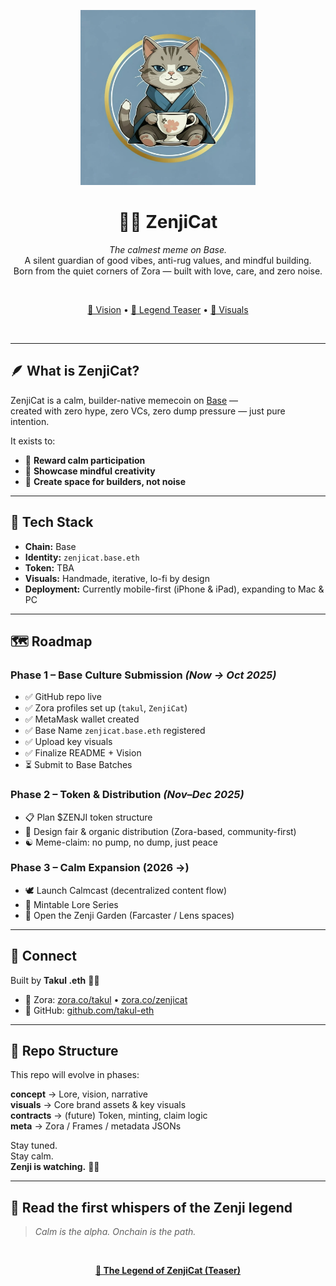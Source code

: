 <p align="center">
  <img src="visuals/zenjicat-key-visual.JPG" width="280" />
</p>

<h1 align="center">🧘‍♂️ ZenjiCat</h1>
<p align="center">
  <i>The calmest meme on Base.</i><br>
  A silent guardian of good vibes, anti-rug values, and mindful building.<br>
  Born from the quiet corners of Zora — built with love, care, and zero noise.
</p>

<br>

<p align="center">
  <a href="concept/vision.md">📜 Vision</a> • 
  <a href="concept/legend-teaser.md">🐾 Legend Teaser</a> • 
  <a href="visuals/">🪷 Visuals</a>
</p>

<br>

---

## 🪶 What is ZenjiCat?

ZenjiCat is a calm, builder-native memecoin on [Base](https://base.org) —  
created with zero hype, zero VCs, zero dump pressure — just pure intention.  

It exists to:
- 🌱 **Reward calm participation**  
- 🎨 **Showcase mindful creativity**  
- 🧩 **Create space for builders, not noise**

---

## 🧱 Tech Stack

- **Chain:** Base  
- **Identity:** `zenjicat.base.eth`  
- **Token:** TBA  
- **Visuals:** Handmade, iterative, lo-fi by design  
- **Deployment:** Currently mobile-first (iPhone & iPad), expanding to Mac & PC  

---

## 🗺️ Roadmap

### Phase 1 – Base Culture Submission *(Now → Oct 2025)*
- ✅ GitHub repo live  
- ✅ Zora profiles set up (`takul`, `ZenjiCat`)  
- ✅ MetaMask wallet created  
- ✅ Base Name `zenjicat.base.eth` registered  
- ✅ Upload key visuals  
- ✅ Finalize README + Vision  
- ⏳ Submit to Base Batches  

### Phase 2 – Token & Distribution *(Nov–Dec 2025)*
- 📋 Plan $ZENJI token structure  
- 🧭 Design fair & organic distribution (Zora-based, community-first)  
- ☯️ Meme-claim: no pump, no dump, just peace  

### Phase 3 – Calm Expansion (2026 →)
- 🕊️ Launch Calmcast (decentralized content flow)  
- 📖 Mintable Lore Series  
- 🌸 Open the Zenji Garden (Farcaster / Lens spaces)  

---

## 🤝 Connect

Built by **Takul .eth** 🧘‍♂️  
- 🪷 Zora: [zora.co/takul](https://zora.co/takul) • [zora.co/zenjicat](https://zora.co/zenjicat)  
- 🧩 GitHub: [github.com/takul-eth](https://github.com/takul-eth)

---

## 📁 Repo Structure

This repo will evolve in phases:

**concept** → Lore, vision, narrative  
**visuals** → Core brand assets & key visuals  
**contracts** → (future) Token, minting, claim logic  
**meta** → Zora / Frames / metadata JSONs  

Stay tuned.  
Stay calm.  
**Zenji is watching.** 👁️‍🪷

---

## 📜 Read the first whispers of the Zenji legend

> *Calm is the alpha. Onchain is the path.*  

<br>

<p align="center">
  <a href="concept/legend-teaser.md"><b>🐾 The Legend of ZenjiCat (Teaser)</b></a>
</p>

<br>

